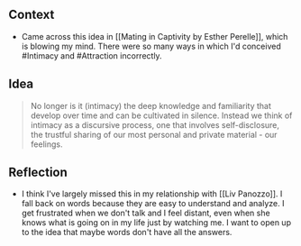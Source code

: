 ## Context
- Came across this idea in [[Mating in Captivity by Esther Perelle]], which is blowing my mind. There were so many ways in which I'd conceived #Intimacy and #Attraction incorrectly. 

## Idea
> No longer is it (intimacy) the deep knowledge and familiarity that develop over time and can be cultivated in silence. Instead we think of intimacy as a discursive process, one that involves self-disclosure, the trustful sharing of our most personal and private material - our feelings.


## Reflection
- I think I've largely missed this in my relationship with [[Liv Panozzo]]. I fall back on words because they are easy to understand and analyze. I get frustrated when we don't talk and I feel distant, even when she knows what is going on in my life just by watching me. I want to open up to the idea that maybe words don't have all the answers. 